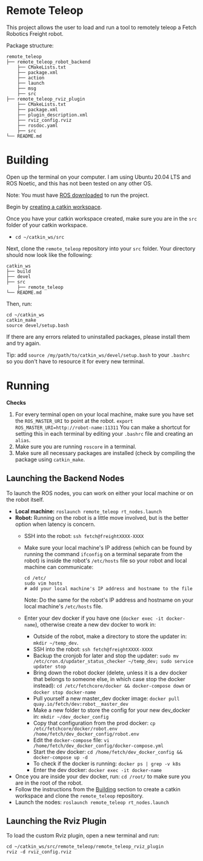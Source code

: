 # Remote Teleop

This project allows the user to load and run a tool to remotely teleop a Fetch Robotics Freight robot.

Package structure:
```
remote_teleop
├── remote_teleop_robot_backend
    ├── CMakeLists.txt
    ├── package.xml
    ├── action
    ├── launch
    ├── msg
    ├── src
├── remote_teleop_rviz_plugin
    ├── CMakeLists.txt
    ├── package.xml
    ├── plugin_description.xml
    ├── rviz_config.rviz
    ├── rosdoc.yaml
    ├── src
└── README.md
```

# Building

Open up the terminal on your computer. I am using Ubuntu 20.04 LTS and ROS Noetic, and this has not been tested on any other OS.

Note: You must have [ROS downloaded](http://wiki.ros.org/noetic/Installation/Ubuntu) to run the project.

Begin by [creating a catkin workspace](http://wiki.ros.org/catkin/Tutorials/create_a_workspace).

Once you have your catkin workspace created, make sure you are in the `src` folder of your catkin workspace.
   - `cd ~/catkin_ws/src`
   
Next, clone the `remote_teleop` repository into your `src` folder. Your directory should now look like the following:
```
catkin_ws
├── build
├── devel
├── src
    ├── remote_teleop
└── README.md
```
Then, run:
```
cd ~/catkin_ws
catkin_make
source devel/setup.bash
```
If there are any errors related to uninstalled packages, please install them and try again.

Tip: add `source /my/path/to/catkin_ws/devel/setup.bash` to your `.bashrc` so you don't have to resource it for every new terminal.

# Running
**Checks**
1. For every terminal open on your local machine, make sure you have set the `ROS_MASTER_URI` to point at the robot.
  `export ROS_MASTER_URI=http://robot-name:11311`
  You can make a shortcut for setting this in each terminal by editing your `.bashrc` file and creating an `alias`.
2. Make sure you are running `roscore` in a terminal.
3. Make sure all necessary packages are installed (check by compiling the package using `catkin_make`.

## Launching the Backend Nodes

To launch the ROS nodes, you can work on either your local machine or on the robot itself. 
- **Local machine:** `roslaunch remote_teleop rt_nodes.launch`
- **Robot:** Running on the robot is a little move involved, but is the better option when latency is concern.
  - SSH into the robot: `ssh fetch@freightXXXX-XXXX`
  - Make sure your local machine's IP address (which can be found by running the command `ifconfig` on a terminal separate from the robot) is inside the robot's `/etc/hosts` file so your robot and local machine can communicate:
    ```
    cd /etc/
    sudo vim hosts
    # add your local machine's IP address and hostname to the file
    ```
    Note: Do the same for the robot's IP address and hostname on your local machine's `/etc/hosts` file.
    
  - Enter your dev docker if you have one (`docker exec -it docker-name`), otherwise create a new dev docker to work in:
    - Outside of the robot, make a directory to store the updater in: `mkdir ~/temp_dev`.
    - SSH into the robot: `ssh fetch@freightXXXX-XXXX`
    - Backup the cronjob for later and stop the updater: `sudo mv /etc/cron.d/updater_status_checker ~/temp_dev; sudo service updater stop`
    - Bring down the robot docker (delete, unless it is a dev docker that belongs to someone else, in which case stop the docker instead): `cd /etc/fetchcore/docker && docker-compose down` or `docker stop docker-name`
    - Pull yourself a new master_dev docker image: `docker pull quay.io/fetch/dev:robot__master_dev`
    - Make a new folder to store the config for your new dev_docker in: `mkdir ~/dev_docker_config`
    - Copy that configuration from the prod docker: `cp /etc/fetchcore/docker/robot.env /home/fetch/dev_docker_config/robot.env`
    - Edit the `docker-compose` file: `vi /home/fetch/dev_docker_config/docker-compose.yml`
    - Start the dev docker: `cd /home/fetch/dev_docker_config && docker-compose up -d`
    - To check if the docker is running: `docker ps | grep -v k8s`
    - Enter the dev docker: `docker exec -it docker-name`
 - Once you are inside your dev docker, run: `cd /root/` to make sure you are in the root of the robot.
 - Follow the instructions from the [Building](https://github.com/annaw212/remote_teleop/new/master?readme=1#building) section to create a catkin workspace and clone the `remote_teleop` repository.
 - Launch the nodes: `roslaunch remote_teleop rt_nodes.launch`
 
 
## Launching the Rviz Plugin

To load the custom Rviz plugin, open a new terminal and run:
```
cd ~/catkin_ws/src/remote_teleop/remote_teleop_rviz_plugin
rviz -d rviz_config.rviz
```
